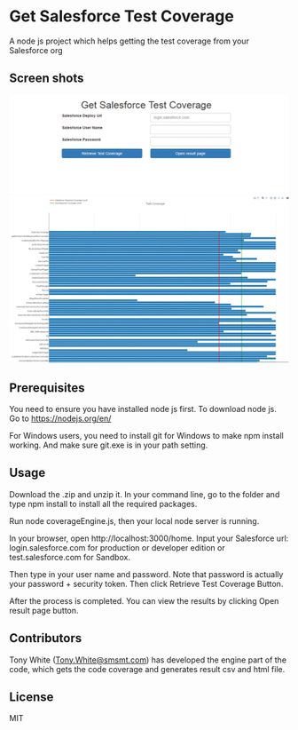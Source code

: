 # Get Salesforce Test Coverage

A node js project which helps getting the test coverage from your Salesforce org

## Screen shots ##
![alt tag](https://github.com/Lanceshi2/GetSFTestCoverage/blob/master/getCoverage.GIF)
![alt tag](https://github.com/Lanceshi2/GetSFTestCoverage/blob/master/result.GIF)

## Prerequisites ##
You need to ensure you have installed node js first. To download node js. Go to https://nodejs.org/en/

For Windows users, you need to install git for Windows to make npm install working. And make sure git.exe is in your path setting.

## Usage ##

Download the .zip and unzip it. In your command line, go to the folder and type npm install to install all the required packages.

Run node coverageEngine.js, then your local node server is running.

In your browser, open http://localhost:3000/home. Input your Salesforce url: login.salesforce.com for production or developer edition or test.salesforce.com for Sandbox.

Then type in your user name and password. Note that password is actually your password + security token. Then click Retrieve Test Coverage Button.

After the process is completed. You can view the results by clicking Open result page button.

## Contributors ##

Tony White (Tony.White@smsmt.com) has developed the engine part of the code, which gets the code coverage and generates result csv and html file.

## License ##
MIT
